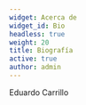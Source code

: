 ```yaml
---
widget: Acerca de
widget_id: Bio
headless: true
weight: 20
title: Biografía
active: true
author: admin
---
```

Eduardo Carrillo